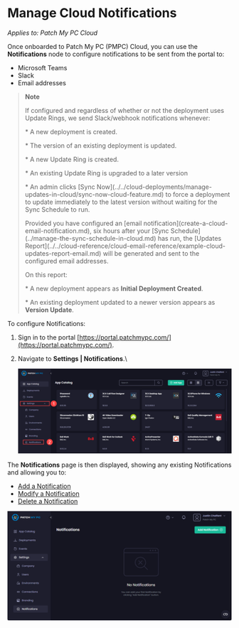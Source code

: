 # Manage Cloud Notifications

_Applies to: Patch My PC Cloud_

Once onboarded to Patch My PC (PMPC) Cloud, you can use the <strong>Notifications</strong> node to configure notifications to be sent from the portal to:

* Microsoft Teams
* Slack
* Email addresses

<blockquote class="wp-block-quote">
<p><strong>Note</strong></p>
<p>If configured and regardless of whether or not the deployment uses Update Rings, we send Slack/webhook notifications whenever:</p>
<p>* A new deployment is created.</p>
<p>* The version of an existing deployment is updated.</p>
<p>* A new Update Ring is created.</p>
<p>* An existing Update Ring is upgraded to a later version</p>
<p>* An admin clicks [Sync Now](../../cloud-deployments/manage-updates-in-cloud/sync-now-cloud-feature.md) to force a deployment to update immediately to the latest version without waiting for the Sync Schedule to run.</p>
<p>Provided you have configured an [email notification](create-a-cloud-email-notification.md), six hours after your [Sync Schedule](../manage-the-sync-schedule-in-cloud.md) has run, the [Updates Report](../../cloud-reference/cloud-email-reference/example-cloud-updates-report-email.md) will be generated and sent to the configured email addresses.</p>
<p>On this report:</p>
<p>* A new deployment appears as <strong>Initial Deployment Created</strong>.</p>
<p>* An existing deployment updated to a newer version appears as <strong>Version Update</strong>.</p>
</blockquote>

To configure Notifications:

1. Sign in to the portal [https://portal.patchmypc.com/](https://portal.patchmypc.com/).
2.  Navigate to <strong>Settings | Notifications</strong>.\


    ![Navigating to “Settings | Notifications”](/_images/image-(760).png "Navigating to “Settings | Notifications”")

The <strong>Notifications</strong> page is then displayed, showing any existing Notifications and allowing you to:

* [Add a Notification](add-a-cloud-notification.md)
* [Modify a Notification](modify-a-cloud-notification.md)
* [Delete a Notification](delete-a-cloud-notification.md)

![“Notifications” page](/_images/image-(761).png "“Notifications” page")